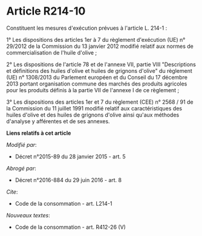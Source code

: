 # Article R214-10

Constituent les mesures d'exécution prévues à l'article L. 214-1 : 

1° Les dispositions des articles 1er à 7 du règlement d'exécution (UE) n° 29/2012 de la Commission du 13 janvier 2012 modifié
relatif aux normes de commercialisation de l'huile d'olive ; 

2° Les dispositions de l'article 78 et de l'annexe VII, partie VIII "Descriptions et définitions des huiles d'olive et huiles
de grignons d'olive" du règlement (UE) n° 1308/2013 du Parlement européen et du Conseil du 17 décembre 2013 portant
organisation commune des marchés des produits agricoles pour les produits définis à la partie VII de l'annexe I de ce
règlement ;

3° Les dispositions des articles 1er et 7 du règlement (CEE) n° 2568 / 91 de la Commission du 11 juillet 1991 modifié relatif
aux caractéristiques des huiles d'olive et des huiles de grignons d'olive ainsi qu'aux méthodes d'analyse y afférentes et de
ses annexes.

**Liens relatifs à cet article**

_Modifié par_:

  - Décret n°2015-89 du 28 janvier 2015 - art. 5

_Abrogé par_:

  - Décret n°2016-884 du 29 juin 2016 - art. 8

_Cite_:

  - Code de la consommation - art. L214-1

_Nouveaux textes_:

  - Code de la consommation - art. R412-26 (V)
